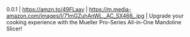 0.0.1 | https://amzn.to/49FLaav | https://m.media-amazon.com/images/I/71mGZuhAnWL._AC_SX466_.jpg | Upgrade your cooking experience with the Mueller Pro-Series All-in-One Mandoline Slicer!
